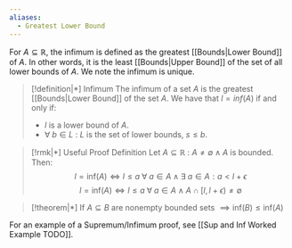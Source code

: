 ```yaml
---
aliases:
  - Greatest Lower Bound
---
```

For $A \subseteq \mathbb{R}$, the infimum is defined as the greatest [[Bounds|Lower Bound]] of $A$. In other words, it is the least [[Bounds|Upper Bound]] of the set of all lower bounds of $A$. We note the infimum is unique. 

>[!definition|*] Infimum
>The infimum of a set $A$ is the greatest [[Bounds|Lower Bound]] of the set $A$. We have that $l = inf(A)$ if and only if:
> - $l$ is a lower bound of $A$.
> - $\forall \; b \in L$ : $L$ is the set of lower bounds, $s \le b$.

>[!rmk|*] Useful Proof Definition
>Let $A \subseteq \mathbb{R}$ : $A \ne \emptyset \; \land \; A$ is bounded. Then: $$l = \text{inf}(A) \iff l \le a \; \forall \; a \in A \; \land \; \exists \; a \in A: a < l + \epsilon$$
>$$l = \text{inf}(A) \iff l \le a \; \forall \; a \in A \; \land \; A \cap[l,l + \epsilon) \ne \emptyset$$

>[!theorem|*]
>If $A \subseteq B$ are nonempty bounded sets $\implies \text{inf}(B) \le \text{inf}(A)$

For an example of a Supremum/Infimum proof, see [[Sup and Inf Worked Example TODO]].